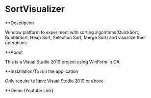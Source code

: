 # SortVisualizer

**Description

Window platform to experiment with sorting algorithms(QuickSort, BubbleSort, Heap Sort, Selection Sort, Merge Sort) and visualize their operations.

**About

This is a Visual Studio 2019 project using WinForm in C#.

**Installation/To run the application

Only require to have Visual Studio 2019 or above.

**Demo (Youtube Link)

